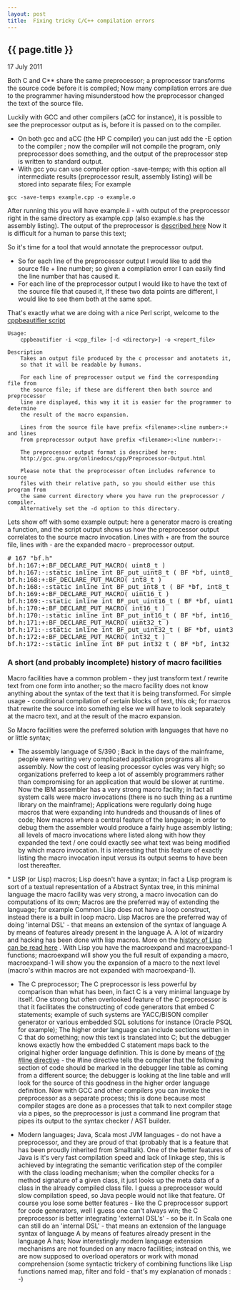 ```yaml
---
layout: post
title:  Fixing tricky C/C++ compilation errors
---
```


{{ page.title }}
----------------

<p class="publish_date">
17 July 2011

</p>
Both C and C** share the same preprocessor; a preprocessor transforms the source code before it is compiled; Now many compilation errors are due to the programmer having misunderstood how the preprocessor changed the text of the source file.

Luckily with GCC and other compilers (aCC for instance), it is possible to see the preprocessor output as is, before it is passed on to the compiler.

-   On both gcc and aCC (the HP C compiler) you can just add the -E option to the compiler ; now the compiler will not compile the program, only preprocessor does something, and the output of the preprocessor step is written to standard output.
-   With gcc you can use compiler option -save-temps; with this option all intermediate results (preprocessor result, assembly listing) will be stored into separate files; For example

<!-- -->

    gcc -save-temps example.cpp -o example.o 

After running this you will have example.ii - with output of the preprocessor right in the same directory as example.cpp (also example.s has the assembly listing).
The output of the preprocessor is [described here](http://gcc.gnu.org/onlinedocs/cpp/Preprocessor-Output.html) Now it is difficult for a human to parse this text;

So it's time for a tool that would annotate the preprocessor output.

-   So for each line of the preprocessor output I would like to add the source file + line number; so given a compilation error I can easily find the line number that has caused it.
-   For each line of the preprocessor output I would like to have the text of the source file that caused it, If these two data points are different, I would like to see them both at the same spot.

That's exactly what we are doing with a nice Perl script, welcome to the [cppbeautifier script](https://github.com/MoserMichael/cstuff/blob/master/scripts/cppbeautifier)

    Usage:
        cppbeautifier -i <cpp_file> [-d <directory>] -o <report_file>

    Description
        Takes an output file produced by the c processor and anotatets it, 
        so that it will be readable by humans.

        For each line of preprocessor output we find the corresponding file from 
        the source file; if these are different then both source and preprocessor 
        line are displayed, this way it it is easier for the programmer to determine 
        the result of the macro expansion.

        Lines from the source file have prefix <filename>:<line number>:+ and lines 
        from preprocessor output have prefix <filename>:<line number>:-

        The preprocessor output format is described here:    
        http://gcc.gnu.org/onlinedocs/cpp/Preprocessor-Output.html 

        Please note that the preprocessor often includes reference to source 
        files with their relative path, so you should either use this program from 
        the same current directory where you have run the preprocessor / compiler.
        Alternatively set the -d option to this directory. 

Lets show off with some example output: here a generator macro is creating a function, and the script output shows us how the preprocessor output correlates to the source macro invocation. Lines with + are from the source file, lines with - are the expanded macro - preprocessor output.

<pre>
# 167 "bf.h"
bf.h:167:+:BF_DECLARE_PUT_MACRO( uint8_t )
bf.h:167:-:static inline int BF_put_uint8_t ( BF *bf, uint8_t val ) { if ((bf->end - bf->put_pos) < (ptrdiff_t) sizeof( uint8_t ) ) { return -1 ; } do { uint8_t nval = (val); *( ( uint8_t *) bf->put_pos) = nval; bf->put_pos += sizeof ( uint8_t ); } while(0); return 0; }
bf.h:168:+:BF_DECLARE_PUT_MACRO( int8_t )
bf.h:168:-:static inline int BF_put_int8_t ( BF *bf, int8_t val ) { if ((bf->end - bf->put_pos) < (ptrdiff_t) sizeof( int8_t ) ) { return -1 ; } do { int8_t nval = (val); *( ( int8_t *) bf->put_pos) = nval; bf->put_pos += sizeof ( int8_t ); } while(0); return 0; }
bf.h:169:+:BF_DECLARE_PUT_MACRO( uint16_t )
bf.h:169:-:static inline int BF_put_uint16_t ( BF *bf, uint16_t val ) { if ((bf->end - bf->put_pos) < (ptrdiff_t) sizeof( uint16_t ) ) { return -1 ; } do { uint16_t nval = htons( val ); *( ( uint16_t *) bf->put_pos) = nval; bf->put_pos += sizeof ( uint16_t ); } while(0); return 0; }
bf.h:170:+:BF_DECLARE_PUT_MACRO( int16_t )
bf.h:170:-:static inline int BF_put_int16_t ( BF *bf, int16_t val ) { if ((bf->end - bf->put_pos) < (ptrdiff_t) sizeof( int16_t ) ) { return -1 ; } do { int16_t nval = htons( val ); *( ( int16_t *) bf->put_pos) = nval; bf->put_pos += sizeof ( int16_t ); } while(0); return 0; }
bf.h:171:+:BF_DECLARE_PUT_MACRO( uint32_t )
bf.h:171:-:static inline int BF_put_uint32_t ( BF *bf, uint32_t val ) { if ((bf->end - bf->put_pos) < (ptrdiff_t) sizeof( uint32_t ) ) { return -1 ; } do { uint32_t nval = htonl( val ); *( ( uint32_t *) bf->put_pos) = nval; bf->put_pos += sizeof ( uint32_t ); } while(0); return 0; }
bf.h:172:+:BF_DECLARE_PUT_MACRO( int32_t )
bf.h:172:-:static inline int BF_put_int32_t ( BF *bf, int32_t val ) { if ((bf->end - bf->put_pos) < (ptrdiff_t) sizeof( int32_t ) ) { return -1 ; } do { int32_t nval = htonl( val ); *( ( int32_t *) bf->put_pos) = nval; bf->put_pos += sizeof ( int32_t ); } while(0); return 0; }
</pre>

### A short (and probably incomplete) history of macro facilities

Macro facilities have a common problem - they just transform text / rewrite text from one form into another; so the macro facility does not know anything about the syntax of the text that it is being transformed. For simple usage - conditional compilation of certain blocks of text, this ok; for macros that rewrite the source into something else we will have to look separately at the macro text, and at the result of the macro expansion.

So Macro facilities were the preferred solution with languages that have no or little syntax;

-   The assembly language of S/390 ; Back in the days of the mainframe, people were writing very complicated application programs all in assembly. Now the cost of leasing processor cycles was very high; so organizations preferred to keep a lot of assembly programmers rather than compromising for an application that would be slower at runtime. Now the IBM assembler has a very strong macro facility; in fact all system calls were macro invocations (there is no such thing as a runtime library on the mainframe); Applications were regularly doing huge macros that were expanding into hundreds and thousands of lines of code; Now macros where a central feature of the language; in order to debug them the assembler would produce a fairly huge assembly listing; all levels of macro invocations where listed along with how they expanded the text / one could exactly see what text was being modified by which macro invocation. It is interesting that this feature of exactly listing the macro invocation input versus its output seems to have been lost thereafter.

\* LISP (or Lisp) macros; Lisp doesn't have a syntax; in fact a Lisp program is sort of a textual representation of a Abstract Syntax tree, in this minimal language the macro facility was very strong, a macro invocation can do computations of its own; Macros are the preferred way of extending the language; for example Common Lisp does not have a loop construct, instead there is a built in loop macro. Lisp Macros are the preferred way of doing 'internal DSL' - that means an extension of the syntax of language A by means of features already present in the language A. A lot of wizardry and hacking has been done with lisp macros. More on the [history of Lisp can be read here](http://www.dreamsongs.com/NewFiles/HOPL2-Uncut.pdf) . With Lisp you have the macroexpand and macroexpand-1 functions; macroexpand will show you the full result of expanding a macro, macroexpand-1 will show you the expansion of a macro to the next level (macro's within macros are not expanded with macroexpand-1).

-   The C preprocessor; The C preprocessor is less powerful by comparison than what has been, in fact C is a very minimal language by itself. One strong but often overlooked feature of the C preprocessor is that it facilitates the constructing of code generators that embed C statements; example of such systems are YACC/BISON compiler generator or various embedded SQL solutions for instance (Oracle PSQL for example); The higher order language can include sections written in C that do something; now this text is translated into C; but the debugger knows exactly how the embedded C statement maps back to the original higher order language definition. This is done by means of [the \#line directive](http://gcc.gnu.org/onlinedocs/cpp/Line-Control.html) - the \#line directive tells the compiler that the following section of code should be marked in the debugger line table as coming from a different source; the debugger is looking at the line table and will look for the source of this goodness in the higher order language definition.
    Now with GCC and other compilers you can invoke the preprocessor as a separate process; this is done because most compiler stages are done as a processes that talk to next compiler stage via a pipes, so the preprocessor is just a command line program that pipes its output to the syntax checker / AST builder.

<!-- -->

-   Modern languages; Java, Scala most JVM languages - do not have a preprocessor, and they are proud of that (probably that is a feature that has been proudly inherited from Smalltalk). One of the better features of Java is it's very fast compilation speed and lack of linkage step, this is achieved by integrating the semantic verification step of the compiler with the class loading mechanism; when the compiler checks for a method signature of a given class, it just looks up the meta data of a class in the already compiled class file. I guess a preprocessor would slow compilation speed, so Java people would not like that feature. Of course you lose some better features - like the C preprocessor support for code generators, well I guess one can't always win; the C preprocessor is better integrating 'external DSL's' - so be it. In Scala one can still do an 'internal DSL' - that means an extension of the language syntax of language A by means of features already present in the language A has; Now interestingly modern language extension mechanisms are not founded on any macro facilities; instead on this, we are now supposed to overload operators or work with monad comprehension (some syntactic trickery of combining functions like Lisp functions named map, filter and fold - that's my explanation of monads : -)
